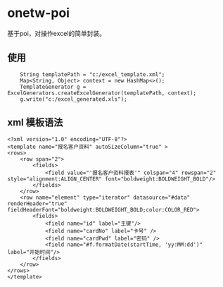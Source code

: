 # onetw-poi
基于poi，对操作excel的简单封装。

## 使用 ##
    
        String templatePath = "c:/excel_template.xml";
        Map<String, Object> context = new HashMap<>();
        TemplateGenerator g = ExcelGenerators.createExcelGenerator(templatePath, context);
        g.write("c:/excel_generated.xls");
## xml 模板语法 ##
    <?xml version="1.0" encoding="UTF-8"?>
    <template name="报名客户资料" autoSizeColumn="true" >
    <rows>
        <row span="2">
            <fields>
                <field value="'报名客户资料报表'" colspan="4" rowspan="2" style="alignment:ALIGN_CENTER" font="boldweight:BOLDWEIGHT_BOLD"/>
            </fields>
        </row>
        <row name="element" type="iterator" datasource="#data" renderHeader="true" fieldHeaderFont="boldweight:BOLDWEIGHT_BOLD;color:COLOR_RED"> 
            <fields>
                <field name="id" label="主键"/>
                <field name="cardNo" label="卡号" />
                <field name="cardPwd" label="密码" />
                <field name="#f.formatDate(startTime, 'yy:MM:dd')" label="开始时间"/>
            </fields>
        </row>
    </rows>
    </template>
